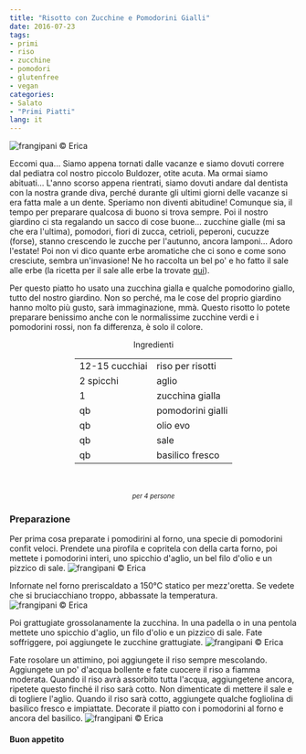 ```yaml
---
title: "Risotto con Zucchine e Pomodorini Gialli"
date: 2016-07-23
tags:
- primi
- riso
- zucchine
- pomodori
- glutenfree
- vegan
categories:
- Salato
- "Primi Piatti"
lang: it
---
```

![](header.jpg "frangipani © Erica")

Eccomi qua... Siamo appena tornati dalle vacanze e siamo dovuti correre dal pediatra col nostro piccolo Buldozer, otite acuta. Ma ormai siamo abituati... L'anno scorso appena rientrati, siamo dovuti andare dal dentista con la nostra grande diva, perché durante gli ultimi giorni delle vacanze si era fatta male a un dente. Speriamo non diventi abitudine! Comunque sia, il tempo per preparare qualcosa di buono si trova sempre. Poi il nostro giardino ci sta regalando un sacco di cose buone... zucchine gialle (mi sa che era l'ultima), pomodori, fiori di zucca, cetrioli, peperoni, cucuzze (forse), stanno crescendo le zucche per l'autunno, ancora lamponi... Adoro l'estate! Poi non vi dico quante erbe aromatiche che ci sono e come sono cresciute, sembra un'invasione! Ne ho raccolta un bel po' e ho fatto il sale alle erbe (la ricetta per il sale alle erbe la trovate <a href="http://frangipani.raiano.ch/2015-07-12-sale-alle-erbe/" target="_blank">qui</a>).

Per questo piatto ho usato una zucchina gialla e qualche pomodorino giallo, tutto del nostro giardino. Non so perché, ma le cose del proprio giardino hanno molto più gusto, sarà immaginazione, mmà. Questo risotto lo potete preparare benissimo anche con le normalissime zucchine verdi e i pomodorini rossi, non fa differenza, è solo il colore.

<div id="wrapper" style="text-align: center">
  <div id="yourdiv" style="display: inline-block;">
    <div class="ingredients">
      <div class="ingredients-title">Ingredienti</div>
      <table>
        <tbody>
          <tr>
            <td>12-15 cucchiai</td>
            <td>riso per risotti</td>
          </tr>
          <tr>
            <td>2 spicchi</td>
            <td>aglio</td>
          </tr>
          <tr>
            <td>1</td>
            <td>zucchina gialla</td>
          </tr>
          <tr>
            <td>qb</td>
            <td>pomodorini gialli</td>
          </tr>
          <tr>
            <td>qb</td>
            <td>olio evo</td>
          </tr>
          <tr>
            <td>qb</td>
            <td>sale</td>
          </tr>
          <tr>
            <td>qb</td>
            <td>basilico fresco</td>
          </tr>
        </tbody>
      </table>
      <br></br>
      <i class="pull-right" style="font-size: 80%;">per 4 persone</i>
    </div>
  </div>
</div>


<h3>
  <font color="grey">
    <i class="fa-solid fa-gears"></i>
  </font> Preparazione
</h3>

Per prima cosa preparate i pomodirini al forno, una specie di pomodorini confit veloci. Prendete una pirofila e copritela con della carta forno, poi mettete i pomodorini interi, uno spicchio d'aglio, un bel filo d'olio e un pizzico di sale.
![](pomodorini.jpg "frangipani © Erica")

Infornate nel forno preriscaldato a 150°C statico per mezz'oretta. Se vedete che si bruciacchiano troppo, abbassate la temperatura.
![](pomodorinicotti.jpg "frangipani © Erica")

Poi grattugiate grossolanamente la zucchina. In una padella o in una pentola mettete uno spicchio d'aglio, un filo d'olio e un pizzico di sale. Fate soffriggere, poi aggiungete le zucchine grattugiate.
![](zucchine.jpg "frangipani © Erica")

Fate rosolare un attimino, poi aggiungete il riso sempre mescolando. Aggiungete un po' d'acqua bollente e fate cuocere il riso a fiamma moderata. Quando il riso avrà assorbito tutta l'acqua, aggiungetene ancora, ripetete questo finché il riso sarà cotto. Non dimenticate di mettere il sale e di togliere l'aglio. Quando il riso sarà cotto, aggiungete qualche fogliolina di basilico fresco e impiattate. Decorate il piatto con i pomodorini al forno e ancora del basilico.
![](risultato.jpg "frangipani © Erica")


<h4>Buon appetito
  <font color="red">
    <i class="fa-regular fa-face-smile"></i>
  </font>
</h4>
